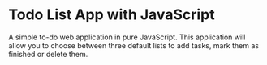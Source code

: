 # Todo List App with JavaScript

A simple to-do web application in pure JavaScript. This application will allow you to choose between three default lists to add tasks, mark them as finished or delete them.

